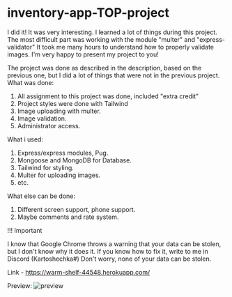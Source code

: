 # inventory-app-TOP-project

I did it!
It was very interesting. I learned a lot of things during this project. The most difficult part was working with the module "multer" and "express-validator" It took me many hours to understand how to properly validate images. I'm very happy to present my project to you!

The project was done as described in the description, based on the previous one, but I did a lot of things that were not in the previous project.
What was done:

1. All assignment to this project was done, included "extra credit"
2. Project styles were done with Tailwind
3. Image uploading with multer.
4. Image validation.
5. Administrator access.

What i used:

1. Express/express modules, Pug.
2. Mongoose and MongoDB for Database.
3. Tailwind for styling.
4. Multer for uploading images.
5. etc.

What else can be done:

1. Different screen support, phone support.
2. Maybe comments and rate system.

!!! Important

I know that Google Chrome throws a warning that your data can be stolen, but I don't know why it does it. If you know how to fix it, write to me in Discord (Kartoshechka#) Don't worry, none of your data can be stolen.

Link - https://warm-shelf-44548.herokuapp.com/

Preview:
![preview](https://i.imgur.com/it6jky9.png "Application Preview")
